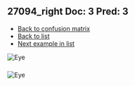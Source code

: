 ## 27094_right Doc: 3 Pred: 3
- [Back to confusion matrix](https://github.com/juliandewit/kaggle_retinopathy/blob/master/matrix.md)
- [Back to list](https://github.com/juliandewit/kaggle_retinopathy/blob/master/lists/33/list.md)
- [Next example in list](https://github.com/juliandewit/kaggle_retinopathy/blob/master/lists/33/27/27153_right.md)

![Eye](https://retinopaty.blob.core.windows.net/size1024/27094_right_3.jpeg)

### 

![Eye]()
